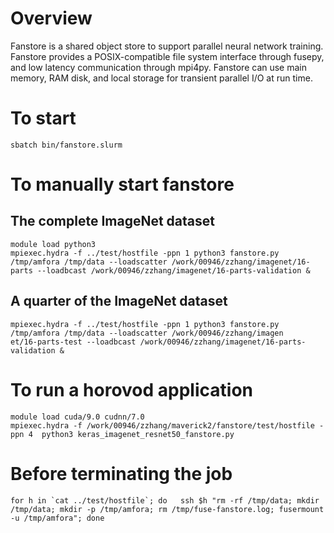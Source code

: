 # Overview 
Fanstore is a shared object store to support parallel neural network training. Fanstore provides a POSIX-compatible file system interface through fusepy, and low latency communication through mpi4py. Fanstore can use main memory, RAM disk, and local storage for transient parallel I/O at run time.

# To start
```
sbatch bin/fanstore.slurm
```

# To manually start fanstore
## The complete ImageNet dataset
```
module load python3
mpiexec.hydra -f ../test/hostfile -ppn 1 python3 fanstore.py /tmp/amfora /tmp/data --loadscatter /work/00946/zzhang/imagenet/16-parts --loadbcast /work/00946/zzhang/imagenet/16-parts-validation &
```

## A quarter of the ImageNet dataset
```
mpiexec.hydra -f ../test/hostfile -ppn 1 python3 fanstore.py /tmp/amfora /tmp/data --loadscatter /work/00946/zzhang/imagen
et/16-parts-test --loadbcast /work/00946/zzhang/imagenet/16-parts-validation &
```


# To run a horovod application
```
module load cuda/9.0 cudnn/7.0
mpiexec.hydra -f /work/00946/zzhang/maverick2/fanstore/test/hostfile -ppn 4  python3 keras_imagenet_resnet50_fanstore.py
```

# Before terminating the job
```
for h in `cat ../test/hostfile`; do   ssh $h "rm -rf /tmp/data; mkdir /tmp/data; mkdir -p /tmp/amfora; rm /tmp/fuse-fanstore.log; fusermount -u /tmp/amfora"; done
```